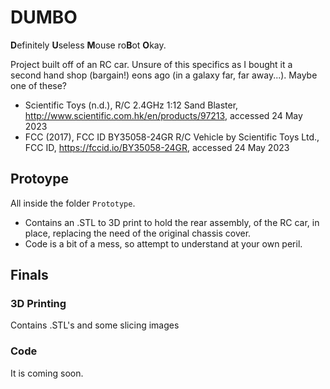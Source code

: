 # DUMBO
**D**efinitely **U**seless **M**ouse ro**B**ot **O**kay.

Project built off of an RC car. Unsure of this specifics as I bought it a second hand shop (bargain!) eons ago (in a galaxy far, far away...).
Maybe one of these? 
- Scientific Toys (n.d.), R/C 2.4GHz 1:12 Sand Blaster, http://www.scientific.com.hk/en/products/97213, accessed 24 May 2023
- FCC (2017), FCC ID BY35058-24GR R/C Vehicle by Scientific Toys Ltd., FCC ID, https://fccid.io/BY35058-24GR, accessed 24 May 2023

## Protoype
All inside the folder `Prototype`. 
- Contains an .STL to 3D print to hold the rear assembly, of the RC car, in place, replacing the need of the original chassis cover.
- Code is a bit of a mess, so attempt to understand at your own peril.


## Finals
### 3D Printing
Contains .STL's and some slicing images


### Code
It is coming soon.
